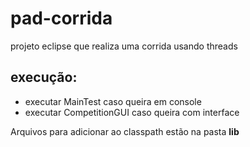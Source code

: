 # pad-corrida
projeto eclipse que realiza uma corrida usando threads

## execução:
- executar MainTest caso queira em console
- executar CompetitionGUI caso queira com interface

Arquivos para adicionar ao classpath estão na pasta **lib**
